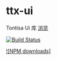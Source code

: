 # ttx-ui
Tontisa Ui 库
[浏览](https://tcly861204.github.io/ttx-ui)


[![Build Status](https://www.travis-ci.org/tcly861204/ttx-ui.svg?branch=master)](https://www.travis-ci.org/tcly861204/ttx-ui)

[![NPM downloads]](https://npmjs.org/package/ttx-ui)
